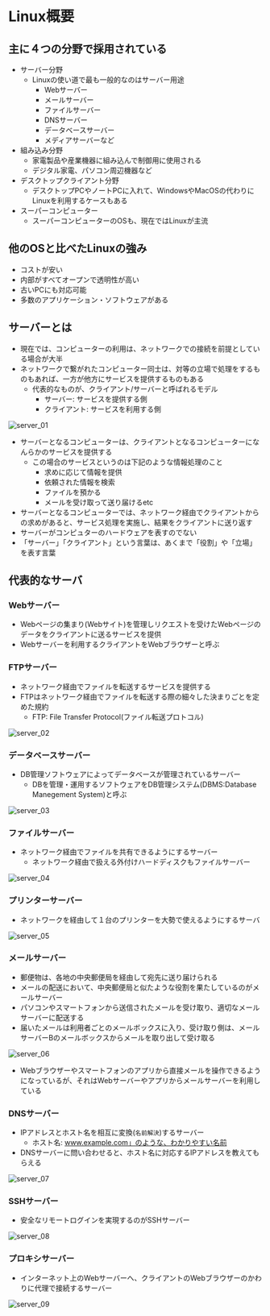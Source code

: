 # Linux概要

## 主に４つの分野で採用されている

* サーバー分野
    * Linuxの使い道で最も一般的なのはサーバー用途
        * Webサーバー
        * メールサーバー
        * ファイルサーバー
        * DNSサーバー
        * データベースサーバー
        * メディアサーバーなど
* 組み込み分野
    * 家電製品や産業機器に組み込んで制御用に使用される
    * デジタル家電、パソコン周辺機器など
* デスクトップクライアント分野
    * デスクトップPCやノートPCに入れて、WindowsやMacOSの代わりにLinuxを利用するケースもある
* スーパーコンピューター
    * スーパーコンピューターのOSも、現在ではLinuxが主流

## 他のOSと比べたLinuxの強み

* コストが安い
* 内部がすべてオープンで透明性が高い
* 古いPCにも対応可能
* 多数のアプリケーション・ソフトウェアがある

## サーバーとは

* 現在では、コンピューターの利用は、ネットワークでの接続を前提としている場合が大半
* ネットワークで繋がれたコンピューター同士は、対等の立場で処理をするものもあれば、一方が他方にサービスを提供するものもある
    * 代表的なものが、クライアント/サーバーと呼ばれるモデル
        * サーバー: サービスを提供する側
        * クライアント: サービスを利用する側

![server_01](image/server_01.png)

* サーバーとなるコンピューターは、クライアントとなるコンピューターになんらかのサービスを提供する
    * この場合のサービスというのは下記のような情報処理のこと
        * 求めに応じて情報を提供
        * 依頼された情報を検索
        * ファイルを預かる
        * メールを受け取って送り届けるetc
* サーバーとなるコンピューターでは、ネットワーク経由でクライアントからの求めがあると、サービス処理を実施し、結果をクライアントに送り返す
* サーバーがコンピュターのハードウェアを表すのでない
* 「サーバー」「クライアント」という言葉は、あくまで「役割」や「立場」を表す言葉

## 代表的なサーバ

### Webサーバー

* Webページの集まり(Webサイト)を管理しリクエストを受けたWebページのデータをクライアントに送るサービスを提供
* Webサーバーを利用するクライアントをWebブラウザーと呼ぶ

### FTPサーバー

* ネットワーク経由でファイルを転送するサービスを提供する
* FTPはネットワーク経由でファイルを転送する際の細々した決まりごとを定めた規約
    * FTP: File Transfer Protocol(ファイル転送プロトコル)
    
![server_02](image/server_02.png)

### データベースサーバー

* DB管理ソフトウェアによってデータベースが管理されているサーバー
    * DBを管理・運用するソフトウェアをDB管理システム(DBMS:Database Manegement System)と呼ぶ

![server_03](image/server_03.png)

### ファイルサーバー

* ネットワーク経由でファイルを共有できるようにするサーバー
    * ネットワーク経由で扱える外付けハードディスクもファイルサーバー

![server_04](image/server_04.png)

### プリンターサーバー

* ネットワークを経由して１台のプリンターを大勢で使えるようにするサーバ

![server_05](image/server_05.png)

### メールサーバー

* 郵便物は、各地の中央郵便局を経由して宛先に送り届けられる
* メールの配送において、中央郵便局と似たような役割を果たしているのがメールサーバー
* パソコンやスマートフォンから送信されたメールを受け取り、適切なメールサーバーに配送する
* 届いたメールは利用者ごとのメールボックスに入り、受け取り側は、メールサーバーBのメールボックスからメールを取り出して受け取る

![server_06](image/server_06.png)

* Webブラウザーやスマートフォンのアプリから直接メールを操作できるようになっているが、それはWebサーバーやアプリからメールサーバーを利用している

### DNSサーバー

* IPアドレスとホスト名を相互に変換(`名前解決`)するサーバー
    * ホスト名: www.example.com」のような、わかりやすい名前
* DNSサーバーに問い合わせると、ホスト名に対応するIPアドレスを教えてもらえる

![server_07](image/server_07.png)

### SSHサーバー

* 安全なリモートログインを実現するのがSSHサーバー

![server_08](image/server_08.png)

### プロキシサーバー

* インターネット上のWebサーバーへ、クライアントのWebブラウザーのかわりに代理で接続するサーバー

![server_09](image/server_09.png)
